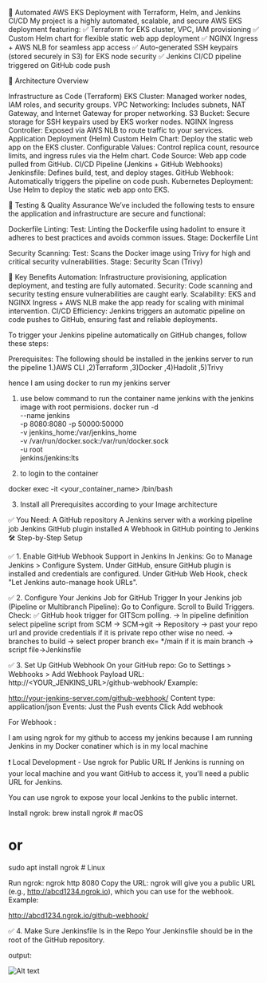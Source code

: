 🚀 Automated AWS EKS Deployment with Terraform, Helm, and Jenkins CI/CD
My project is a highly automated, scalable, and secure AWS EKS deployment featuring:
✅ Terraform for EKS cluster, VPC, IAM provisioning
✅ Custom Helm chart for flexible static web app deployment
✅ NGINX Ingress + AWS NLB for seamless app access
✅ Auto-generated SSH keypairs (stored securely in S3) for EKS node security
✅ Jenkins CI/CD pipeline triggered on GitHub code push

📐 Architecture Overview

Infrastructure as Code (Terraform)
EKS Cluster: Managed worker nodes, IAM roles, and security groups.
VPC Networking: Includes subnets, NAT Gateway, and Internet Gateway for proper networking.
S3 Bucket: Secure storage for SSH keypairs used by EKS worker nodes.
NGINX Ingress Controller: Exposed via AWS NLB to route traffic to your services.
Application Deployment (Helm)
Custom Helm Chart: Deploy the static web app on the EKS cluster.
Configurable Values: Control replica count, resource limits, and ingress rules via the Helm chart.
Code Source: Web app code pulled from GitHub.
CI/CD Pipeline (Jenkins + GitHub Webhooks)
Jenkinsfile: Defines build, test, and deploy stages.
GitHub Webhook: Automatically triggers the pipeline on code push.
Kubernetes Deployment: Use Helm to deploy the static web app onto EKS.

🧪 Testing & Quality Assurance
We’ve included the following tests to ensure the application and infrastructure are secure and functional:

Dockerfile Linting:
Test: Linting the Dockerfile using hadolint to ensure it adheres to best practices and avoids common issues.
Stage: Dockerfile Lint

Security Scanning:
Test: Scans the Docker image using Trivy for high and critical security vulnerabilities.
Stage: Security Scan (Trivy)

🚀 Key Benefits
Automation: Infrastructure provisioning, application deployment, and testing are fully automated.
Security: Code scanning and security testing ensure vulnerabilities are caught early.
Scalability: EKS and NGINX Ingress + AWS NLB make the app ready for scaling with minimal intervention.
CI/CD Efficiency: Jenkins triggers an automatic pipeline on code pushes to GitHub, ensuring fast and reliable deployments.


To trigger your Jenkins pipeline automatically on GitHub changes, follow these steps:

Prerequisites:
The following should be installed in the jenkins server to run the pipeline
1.)AWS CLI ,2)Terraform ,3)Docker ,4)Hadolit ,5)Trivy

hence I am using docker to run my jenkins server 
1) use below command to run the container name jenkins with the jenkins image with root permisions.
docker run -d \
  --name jenkins \
  -p 8080:8080 -p 50000:50000 \
  -v jenkins_home:/var/jenkins_home \
  -v /var/run/docker.sock:/var/run/docker.sock \
  -u root \
  jenkins/jenkins:lts

2) to login to the container

docker exec -it <your_container_name> /bin/bash

3) Install all Prerequisites according to your Image architecture


✅ You Need:
A GitHub repository
A Jenkins server with a working pipeline job
Jenkins GitHub plugin installed
A Webhook in GitHub pointing to Jenkins
🛠️ Step-by-Step Setup

✅ 1. Enable GitHub Webhook Support in Jenkins
In Jenkins:
Go to Manage Jenkins > Configure System.
Under GitHub, ensure GitHub plugin is installed and credentials are configured.
Under GitHub Web Hook, check "Let Jenkins auto-manage hook URLs".

✅ 2. Configure Your Jenkins Job for GitHub Trigger
In your Jenkins job (Pipeline or Multibranch Pipeline):
Go to Configure.
Scroll to Build Triggers.
Check: ✅ GitHub hook trigger for GITScm polling.
-> In pipeline definition select pipeline script from SCM
-> SCM->git
-> Repository -> past your repo url and provide credentials if it is private repo 
other wise no need.
-> branches to build -> select proper branch ex= */main if it is main branch
-> script file->Jenkinsfile

✅ 3. Set Up GitHub Webhook
On your GitHub repo:
Go to Settings > Webhooks > Add Webhook
Payload URL:
http://<YOUR_JENKINS_URL>/github-webhook/
Example:

http://your-jenkins-server.com/github-webhook/
Content type: application/json
Events: Just the Push events
Click Add webhook

For Webhook :

I am using ngrok for my github to access my jenkins 
because I am running Jenkins in my Docker conatiner which is in my local machine


❗ Local Development - Use ngrok for Public URL
If Jenkins is running on your local machine and you want GitHub to access it, you'll need a public URL for Jenkins.

You can use ngrok to expose your local Jenkins to the public internet.

Install ngrok:
brew install ngrok   # macOS
# or
sudo apt install ngrok  # Linux

Run ngrok:
ngrok http 8080
Copy the URL:
ngrok will give you a public URL (e.g., http://abcd1234.ngrok.io), which you can use for the webhook.
Example:

http://abcd1234.ngrok.io/github-webhook/



✅ 4. Make Sure Jenkinsfile Is in the Repo
Your Jenkinsfile should be in the root of the GitHub repository.


output:

![Alt text](<Screenshot 2025-05-12 at 1.03.14 AM.png>)